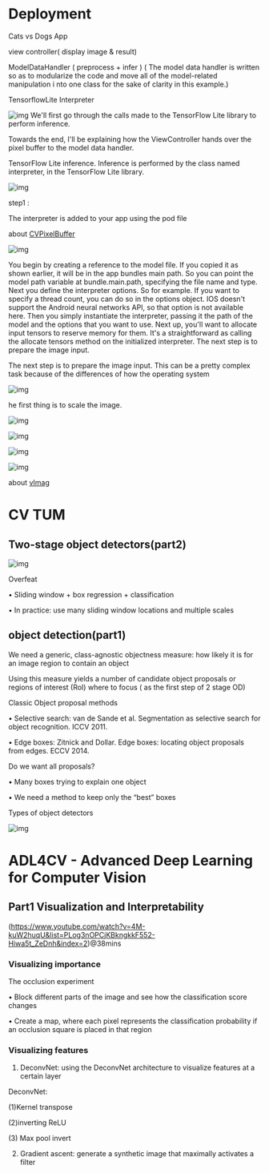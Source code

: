 # Deployment



Cats vs Dogs App

view controller( display image & result) 


ModelDataHandler ( preprocess + infer ) 
( The model data handler is written so as to modularize
the code and move all of the model-related manipulation i
nto one class for the sake of clarity in this example.) 

TensorflowLite Interpreter

![img](imf/apparchi.png)
We'll first go through the calls made to the TensorFlow Lite library to perform inference. 


Towards the end, I'll be explaining how the ViewController hands over the pixel buffer to the model data handler.



TensorFlow Lite inference. Inference is performed by the class named interpreter, in the TensorFlow Lite library. 

![img](img/steps.PNG)

step1 : 

The interpreter is added to your app using the pod file 


about [CVPixelBuffer](https://developer.apple.com/documentation/corevideo/cvpixelbuffer-q2e)

![img](img/ini-1.PNG)

You begin by creating a reference to the model file. If you copied it as shown earlier, it will be in the app bundles main path. So you can point the model path variable at bundle.main.path, specifying the file name and type. Next you define the interpreter options. So for example. If you want to specify a thread count, you can do so in the options object. IOS doesn't support the Android neural networks API, so that option is not available here. Then you simply instantiate the interpreter, passing it the path of the model and the options that you want to use. Next up, you'll want to allocate input tensors to reserve memory for them. It's a straightforward as calling the allocate tensors method on the initialized interpreter. The next step is to prepare the image input. 


The next step is to prepare the image input. This can be a pretty complex task because of the differences of how the operating system




![img](img/prep.PNG)

he first thing is to scale the image.

![img](img/code-1.PNG)

![img](img/code-2.PNG)

![img](img/code-3.PNG)

![img](img/code-4.PNG)

about [vImag](https://developer.apple.com/documentation/accelerate/vimage)


# CV TUM


## Two-stage object detectors(part2)
![img](img/Bounding%20box%20regression.PNG)



Overfeat

• Sliding window + box regression + classification

• In practice: use many sliding window locations and
multiple scales



## object detection(part1) 

We need a generic, class-agnostic objectness
measure: how likely it is for an image region to
contain an object

Using this measure yields a number of candidate
object proposals or regions of interest (RoI) where to
focus ( as the first step of 2 stage OD) 

Classic Object proposal methods

• Selective search: van de Sande et al. Segmentation
as selective search for object recognition. ICCV 2011.

• Edge boxes: Zitnick and Dollar. Edge boxes: locating
object proposals from edges. ECCV 2014.


Do we want all proposals?

• Many boxes trying to explain one object

• We need a method to keep only the “best” boxes


Types of object detectors

![img](img/Types%20of%20object%20detectors.PNG)


# ADL4CV - Advanced Deep Learning for Computer Vision



## Part1 Visualization and Interpretability

(https://www.youtube.com/watch?v=4M-kuW2huqU&list=PLog3nOPCjKBkngkkF552-Hiwa5t_ZeDnh&index=2)@38mins

### Visualizing importance

The occlusion experiment

• Block different parts of the image and see how the
classification score changes

• Create a map, where each pixel represents the
classification probability if an occlusion square is
placed in that region

### Visualizing features

1. DeconvNet: using the DeconvNet architecture to
visualize features at a certain layer

DeconvNet: 

  (1)Kernel transpose
  
  (2)inverting ReLU
  
  (3) Max pool invert
  



 2. Gradient ascent: generate a synthetic image that
maximally activates a filter

